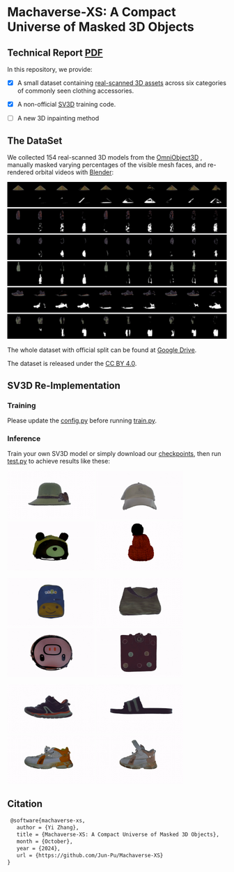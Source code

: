 # Machaverse-XS: A Compact Universe of Masked 3D Objects
## Technical Report [PDF](Machaverse_XS_tech_report24.pdf)
In this repository, we provide:

- [x] A small dataset containing [real-scanned 3D assets](https://omniobject3d.github.io/) across six categories of commonly seen clothing accessories.
- [x] A non-official [SV3D](https://stability.ai/news/introducing-stable-video-3d) training code.
- [ ] A new 3D inpainting method


## The DataSet
We collected 154 real-scanned 3D models from the [OmniObject3D](https://omniobject3d.github.io/) , manually masked varying percentages of the visible mesh faces, and re-rendered orbital videos with [Blender](https://www.blender.org/): 

![hat_003_cam_01](https://github.com/Jun-Pu/I2MVs/blob/main/assets/hat_003_cam_01.gif)
![backpack_019_cam_01](https://github.com/Jun-Pu/I2MVs/blob/main/assets/backpack_019_cam_01.gif)
![bumbag_004_cam_01](https://github.com/Jun-Pu/I2MVs/blob/main/assets/bumbag_004_cam_01.gif)
![handbag_053_cam_01](https://github.com/Jun-Pu/I2MVs/blob/main/assets/handbag_053_cam_01.gif)
![shoe_003_cam_01](https://github.com/Jun-Pu/I2MVs/blob/main/assets/shoe_003_cam_01.gif)
![suitcase_006_cam_01](https://github.com/Jun-Pu/I2MVs/blob/main/assets/suitcase_006_cam_01.gif)

The whole dataset with official split can be found at [Google Drive]().

The dataset is released under the [CC BY 4.0](https://creativecommons.org/licenses/by/4.0/).

## SV3D Re-Implementation

### Training

Please update the [config.py](https://github.com/Jun-Pu/I2MVs/blob/main/code/configs.py) before running [train.py](https://github.com/Jun-Pu/I2MVs/blob/main/code/train.py).

### Inference

Train your own SV3D model or simply download our [checkpoints](), then run [test.py](https://github.com/Jun-Pu/I2MVs/blob/main/code/test.py) to achieve results like these:

<img src="https://github.com/Jun-Pu/I2MVs/blob/main/demos/hat_007_0026.gif" alt="GIF 1" width="200" style="display:inline;"/> <img src="https://github.com/Jun-Pu/I2MVs/blob/main/demos/hat_019_0026.gif" alt="GIF 2" width="200" style="display:inline;"/> 
<img src="https://github.com/Jun-Pu/I2MVs/blob/main/demos/hat_022_0026.gif" alt="GIF 3" width="200" style="display:inline;"/> <img src="https://github.com/Jun-Pu/I2MVs/blob/main/demos/hat_029_0026.gif" alt="GIF 4" width="200" style="display:inline;"/>

<img src="https://github.com/Jun-Pu/I2MVs/blob/main/demos/backpack_024_0026.gif" alt="GIF 5" width="200" style="display:inline;"/> <img src="https://github.com/Jun-Pu/I2MVs/blob/main/demos/handbag_007_0026.gif" alt="GIF 6" width="200" style="display:inline;"/>
<img src="https://github.com/Jun-Pu/I2MVs/blob/main/demos/handbag_012_0026.gif" alt="GIF 7" width="200" style="display:inline;"/>
<img src="https://github.com/Jun-Pu/I2MVs/blob/main/demos/handbag_039_0026.gif" alt="GIF 8" width="200" style="display:inline;"/>

<img src="https://github.com/Jun-Pu/I2MVs/blob/main/demos/shoe_003_0001.gif" alt="GIF 9" width="200" style="display:inline;"/> <img src="https://github.com/Jun-Pu/I2MVs/blob/main/demos/shoe_006_0001.gif" alt="GIF 10" width="200" style="display:inline;"/>
<img src="https://github.com/Jun-Pu/I2MVs/blob/main/demos/shoe_012_0001.gif" alt="GIF 11" width="200" style="display:inline;"/>
<img src="https://github.com/Jun-Pu/I2MVs/blob/main/demos/shoe_028_0001.gif" alt="GIF 12" width="200" style="display:inline;"/>

## Citation

     @software{machaverse-xs,
       author = {Yi Zhang},
       title = {Machaverse-XS: A Compact Universe of Masked 3D Objects},
       month = {October},
       year = {2024},
       url = {https://github.com/Jun-Pu/Machaverse-XS}
    }



